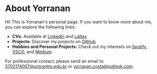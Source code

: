 # About Yorranan

Hi! This is Yorranan's personal page. If you want to know more about me, you can explore the following links:

- **CVs:** Available at [LinkedIn](https://linkedin.com/in/yorranan/) and [Lattes](http://lattes.cnpq.br/3290907733831654)
- **Projects:** Discover my projects on [GitHub](https://github.com/yorranan/)
- **Hobbies and Personal Projects:** Check out my interests on [Spotify](https://open.spotify.com/user/wgokzbussvfl84nlsxh5imvzd?si=408310f0877c4099), [VSCO](https://vsco.co/umyorras/gallery), and [Medium](https://medium.com/@yorranan).

For professional contact, please send an email to [5702174007@unicentro.edu.br](mailto:5702174007@unicentro.edu.br) or [yorranan.costa@outlook.com](mailto:yorranan.costa@outlook.com).
